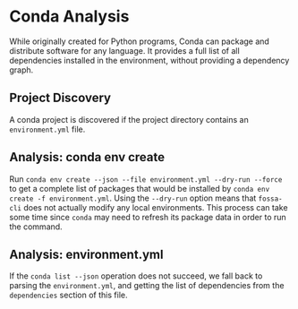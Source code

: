 # Conda Analysis

While originally created for Python programs, Conda can package and distribute software for any language. It provides a full list of all dependencies installed in the environment, without providing a dependency graph.

## Project Discovery

A conda project is discovered if the project directory contains an `environment.yml` file.

## Analysis: conda env create

Run `conda env create --json --file environment.yml --dry-run --force` to get a complete list of packages that would be installed by `conda env create -f environment.yml`.
Using the `--dry-run` option means that `fossa-cli` does not actually modify any local environments. 
This process can take some time since `conda` may need to refresh its package data in order to run the command.

## Analysis: environment.yml

If the `conda list --json` operation does not succeed, we fall back to parsing the `environment.yml`, and getting the list of dependencies from the `dependencies` section of this file.
